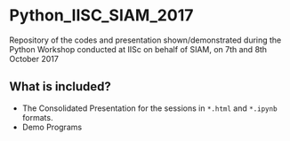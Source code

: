 # Python_IISC_SIAM_2017
Repository of the codes and presentation shown/demonstrated during the Python Workshop conducted at IISc on behalf of SIAM, on 7th and 8th October 2017

## What is included?

* The Consolidated Presentation for the sessions in ``*.html`` and ``*.ipynb`` formats.
* Demo Programs
